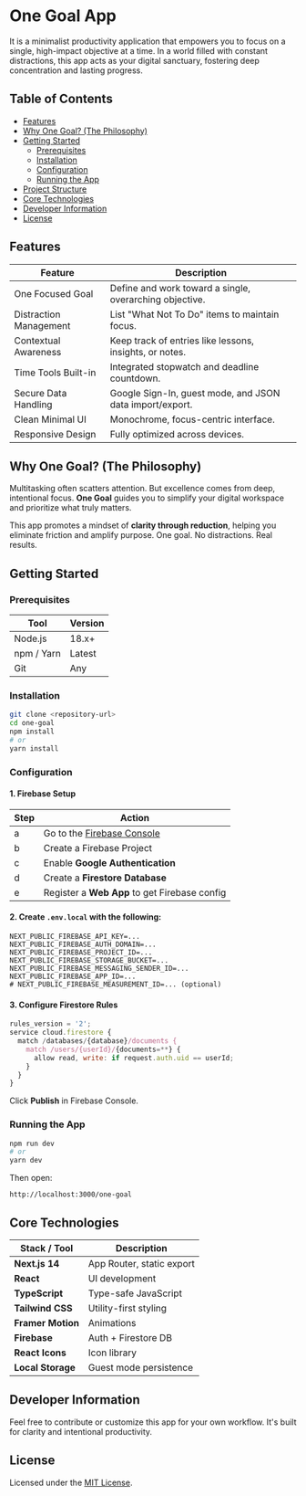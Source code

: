 # One Goal App

It is a minimalist productivity application that empowers you to focus on a single, high-impact objective at a time. In a world filled with constant distractions, this app acts as your digital sanctuary, fostering deep concentration and lasting progress.

## Table of Contents

- [Features](#features)
- [Why One Goal? (The Philosophy)](#why-one-goal-the-philosophy)
- [Getting Started](#getting-started)
  - [Prerequisites](#prerequisites)
  - [Installation](#installation)
  - [Configuration](#configuration)
  - [Running the App](#running-the-app)
- [Project Structure](#project-structure)
- [Core Technologies](#core-technologies)
- [Developer Information](#developer-information)
- [License](#license)

## Features

| Feature                | Description                                              |
| ---------------------- | -------------------------------------------------------- |
| One Focused Goal       | Define and work toward a single, overarching objective.  |
| Distraction Management | List "What Not To Do" items to maintain focus.           |
| Contextual Awareness   | Keep track of entries like lessons, insights, or notes.  |
| Time Tools Built-in    | Integrated stopwatch and deadline countdown.             |
| Secure Data Handling   | Google Sign-In, guest mode, and JSON data import/export. |
| Clean Minimal UI       | Monochrome, focus-centric interface.                     |
| Responsive Design      | Fully optimized across devices.                          |

## Why One Goal? (The Philosophy)

Multitasking often scatters attention. But excellence comes from deep, intentional focus. **One Goal** guides you to simplify your digital workspace and prioritize what truly matters.

This app promotes a mindset of **clarity through reduction**, helping you eliminate friction and amplify purpose. One goal. No distractions. Real results.

## Getting Started

### Prerequisites

| Tool       | Version |
| ---------- | ------- |
| Node.js    | 18.x+   |
| npm / Yarn | Latest  |
| Git        | Any     |

### Installation

```bash
git clone <repository-url>
cd one-goal
npm install
# or
yarn install
```

### Configuration

#### 1. Firebase Setup

| Step | Action                                                             |
| ---- | ------------------------------------------------------------------ |
| a    | Go to the [Firebase Console](https://console.firebase.google.com/) |
| b    | Create a Firebase Project                                          |
| c    | Enable **Google Authentication**                                   |
| d    | Create a **Firestore Database**                                    |
| e    | Register a **Web App** to get Firebase config                      |

#### 2. Create `.env.local` with the following:

```env
NEXT_PUBLIC_FIREBASE_API_KEY=...
NEXT_PUBLIC_FIREBASE_AUTH_DOMAIN=...
NEXT_PUBLIC_FIREBASE_PROJECT_ID=...
NEXT_PUBLIC_FIREBASE_STORAGE_BUCKET=...
NEXT_PUBLIC_FIREBASE_MESSAGING_SENDER_ID=...
NEXT_PUBLIC_FIREBASE_APP_ID=...
# NEXT_PUBLIC_FIREBASE_MEASUREMENT_ID=... (optional)
```

#### 3. Configure Firestore Rules

```js
rules_version = '2';
service cloud.firestore {
  match /databases/{database}/documents {
    match /users/{userId}/{documents=**} {
      allow read, write: if request.auth.uid == userId;
    }
  }
}
```

Click **Publish** in Firebase Console.

### Running the App

```bash
npm run dev
# or
yarn dev
```

Then open:

```
http://localhost:3000/one-goal
```

## Core Technologies

| Stack / Tool      | Description               |
| ----------------- | ------------------------- |
| **Next.js 14**    | App Router, static export |
| **React**         | UI development            |
| **TypeScript**    | Type-safe JavaScript      |
| **Tailwind CSS**  | Utility-first styling     |
| **Framer Motion** | Animations                |
| **Firebase**      | Auth + Firestore DB       |
| **React Icons**   | Icon library              |
| **Local Storage** | Guest mode persistence    |

## Developer Information

Feel free to contribute or customize this app for your own workflow. It's built for clarity and intentional productivity.

## License

Licensed under the [MIT License](./License).
